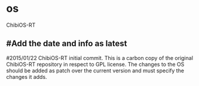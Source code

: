 # os
ChibiOS-RT

#Add the date and info as latest
-----------------------------------

#2015/01/22
ChibiOS-RT initial commit. This is a carbon copy of the original ChibiOS-RT repository in respect to GPL license.
The changes to the OS should be added as patch over the current version and must specify the changes it adds.
